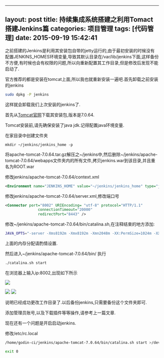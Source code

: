 
---
layout: post
title: 持续集成系统搭建之利用Tomact搭建Jenkins篇
categories: 项目管理
tags: [代码管理]
date: 2015-09-19 15:42:41
---

之前搭建的Jenkins是利用其安装包自带的jetty运行的,由于最初安装的时候没有配置JENKINS_HOMES环境变量,导致其默认目录在/var/lib/jenkins下面,这样备份不方便,有时候也会有权限的问题,所以向重新配置其工作目录,但是修改后发现不能启动了.


官方推荐的都是安装在tomcat上面,所以我也就重新安装一遍吧.首先卸载之前安装的jenkins

```bash
sudo dpkg -P jenkins
```
这样就会卸载我们上次安装的jenkins了.

<!--more-->

首先从[Tomcat官网][1]下载其安装包,版本是7.0.64.

Tomcat安装前,请先确保安装了java jdk.记得配置java环境变量.

在家目录中创建文件夹

```
mkdir ~/jenkins/jenkins_home -p
```

将apache-tomcat-7.0.64.tar.gz解压之~/jenkins中,然后删除~/jenkins/apache-tomcat-7.0.64/webapps文件夹内的所有文件,拷贝jenkins.war到该目录,并且重名为ROOT.war

修改jenkins/apache-tomcat-7.0.64/context.xml

```xml
<Environment name="JENKINS_HOME" value="~/jenkins/jenkins_home" type="java.lang.String"/>
```

修改jenkins/apache-tomcat-7.0.64/server.xml,修改端口号

```xml
<Connector port="8002" URIEncoding= "utf-8" protocol="HTTP/1.1"
               connectionTimeout="20000"
               redirectPort="8443" />

```


修改~/jenkins/apache-tomcat-7.0.64/bin/catalina.sh,在注释结束的地方添加:

```bash
JAVA_OPTS="-server -Xms8192m -Xmx8192m -Xmn2048m -XX:PermSize=1024m -XX:MaxPermSize=2048m -XX:+UseParallelOldGC -XX:+PrintGCDateStamps -XX:+PrintGCDetails -XX:+HeapDumpOnOutOfMemoryError -XX:HeapDumpPath=/home/你的用户名/tomcat/dumpfile/heap.bin  -Xloggc:/home/你的用户名/tomcat/logs/gc.log"
```
上面的内存分配请酌情设置.

然后进入~/jenkins/apache-tomcat-7.0.64/bin/ 执行

```bash
./catalina.sh start
```

在浏览器上输入ip:8002,出现如下所示

![][2]

![][3]
![][4]

说明已经成功更改工作目录了.以后备份jenkins,只需要备份这个文件夹即可.

添加管理员账号,以及下载插件等等操作,请参考上一篇文章.

现在还有一个问题是开启启动jenkins.

修改/etc/rc.local

```bash
/home/godin-ci/jenkins/apache-tomcat-7.0.64/bin/catalina.sh start >/dev/null 2>&1 &

exit 0
```

[1]: http://tomcat.apache.org/download-70.cgi
[2]: http://7xj6ce.com1.z0.glb.clouddn.com/jenkins-env-14.png
[3]: http://7xj6ce.com1.z0.glb.clouddn.com/jenkins-env-15.png
[4]: http://7xj6ce.com1.z0.glb.clouddn.com/jenkins-env-16.png












